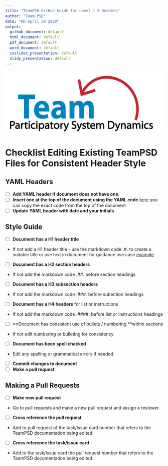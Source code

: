 ```yaml
---
title: "TeamPSD GitHub Guide for Level 1-5 headers"
author: "Team PSD"
date: "RH April 30 2020"
output: 
  github_document: default
  html_document: default
  pdf_document: default
  word_document: default
  ioslides_presentation: default
  slidy_presentation: default
---
```


<img src = "https://github.com/lzim/teampsd/blob/teampsd_style/teampsd_logo/team_psd_logo_sm.png"
     height = "200" width = "600">  

# Checklist Editing Existing TeamPSD Files for Consistent Header Style 

## YAML Headers
- [ ] **Add YAML header if document does not have one**. 
- [ ] **Insert one at the top of the document using the YAML code** [here](https://github.com/lzim/teampsd/blob/rita_2020_04_27_issue_1364/resources/bookdown/sample_header_user.md) you can copy the exact code from the top of the document  
- [ ] **Update YAML header with date and your initials**

## Style Guide
- [ ] **Document has a H1 header title** 
- If not add a H1 header title - use the markdown code .#. to create a suitable title or use text in document for guidance use case [example](https://github.com/lzim/teampsd/edit/master/resources/training_guides/github/repositories.md).  
- [ ] **Document has a H2 section headers**
- If not add the markdown code .##. before section headings 
- [ ] **Document has a H3 subsection headers**
- If not add the markdown code .###. before subection headings 
- [ ] **Document has a H4 headers** for list or instructions
- If not add the markdown code .####. before list or instructions headings 
- [ ] **Document has consistent use of bullets / numbering **within sections
- If not edit numbering or bulleting for consistency
- [ ] **Document has been spell checked**
- Edit any spelling or grammatical errors if needed.
- [ ] **Commit changes to document**
- [ ] **Make a pull request**

## Making a Pull Requests
- [ ] **Make new pull request**
- Go to pull requests and  make a new pull request and assign a reviewer. 
- [ ] **Cross reference the pull request**
- Add to pull request of the task/issue card number that refers to the TeamPSD documentation being edited.
- [ ] **Cross reference the task/issue card** 
- Add to the task/issue card the pull request number that refers to the TeamPSD documentation being edited.

